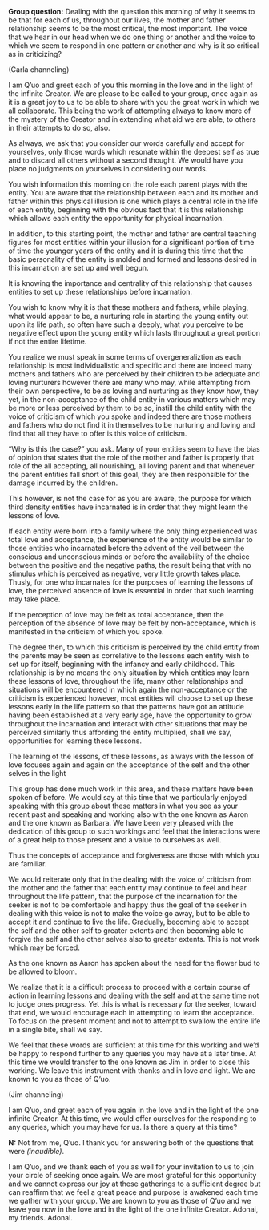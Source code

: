 <p class="group-question"><strong>Group question:</strong> Dealing with the question this morning of why it seems to be that for each of us, throughout our lives, the mother and father relationship seems to be the most critical, the most important. The voice that we hear in our head when we do one thing or another and the voice to which we seem to respond in one pattern or another and why is it so critical as in criticizing?</p>
<p class="channel-type">(Carla channeling)</p>
<p>I am Q’uo and greet each of you this morning in the love and in the light of the infinite Creator. We are please to be called to your group, once again as it is a great joy to us to be able to share with you the great work in which we all collaborate. This being the work of attempting always to know more of the mystery of the Creator and in extending what aid we are able, to others in their attempts to do so, also.</p>
<p>As always, we ask that you consider our words carefully and accept for yourselves, only those words which resonate within the deepest self as true and to discard all others without a second thought. We would have you place no judgments on yourselves in considering our words.</p>
<p>You wish information this morning on the role each parent plays with the entity. You are aware that the relationship between each and its mother and father within this physical illusion is one which plays a central role in the life of each entity, beginning with the obvious fact that it is this relationship which allows each entity the opportunity for physical incarnation.</p>
<p>In addition, to this starting point, the mother and father are central teaching figures for most entities within your illusion for a significant portion of time of time the younger years of the entity and it is during this time that the basic personality of the entity is molded and formed and lessons desired in this incarnation are set up and well begun.</p>
<p>It is knowing the importance and centrality of this relationship that causes entities to set up these relationships before incarnation.</p>
<p>You wish to know why it is that these mothers and fathers, while playing, what would appear to be, a nurturing role in starting the young entity out upon its life path, so often have such a deeply, what you perceive to be negative effect upon the young entity which lasts throughout a great portion if not the entire lifetime.</p>
<p>You realize we must speak in some terms of overgeneraliztion as each relationship is most individualistic and specific and there are indeed many mothers and fathers who are perceived by their children to be adequate and loving nurturers however there are many who may, while attempting from their own perspective, to be as loving and nurturing as they know how, they yet, in the non-acceptance of the child entity in various matters which may be more or less perceived by them to be so, instill the child entity with the voice of criticism of which you spoke and indeed there are those mothers and fathers who do not find it in themselves to be nurturing and loving and find that all they have to offer is this voice of criticism.</p>
<p>“Why is this the case?” you ask. Many of your entities seem to have the bias of opinion that states that the role of the mother and father is properly that role of the all accepting, all nourishing, all loving parent and that whenever the parent entities fall short of this goal, they are then responsible for the damage incurred by the children.</p>
<p>This however, is not the case for as you are aware, the purpose for which third density entities have incarnated is in order that they might learn the lessons of love.</p>
<p>If each entity were born into a family where the only thing experienced was total love and acceptance, the experience of the entity would be similar to those entities who incarnated before the advent of the veil between the conscious and unconscious minds or before the availability of the choice between the positive and the negative paths, the result being that with no stimulus which is perceived as negative, very little growth takes place. Thusly, for one who incarnates for the purposes of learning the lessons of love, the perceived absence of love is essential in order that such learning may take place.</p>
<p>If the perception of love may be felt as total acceptance, then the perception of the absence of love may be felt by non-acceptance, which is manifested in the criticism of which you spoke.</p>
<p>The degree then, to which this criticism is perceived by the child entity from the parents may be seen as correlative to the lessons each entity wish to set up for itself, beginning with the infancy and early childhood. This relationship is by no means the only situation by which entities may learn these lessons of love, throughout the life, many other relationships and situations will be encountered in which again the non-acceptance or the criticism is experienced however, most entities will choose to set up these lessons early in the life pattern so that the patterns have got an attitude having been established at a very early age, have the opportunity to grow throughout the incarnation and interact with other situations that may be perceived similarly thus affording the entity multiplied, shall we say, opportunities for learning these lessons.</p>
<p>The learning of the lessons, of these lessons, as always with the lesson of love focuses again and again on the acceptance of the self and the other selves in the light</p>
<p>This group has done much work in this area, and these matters have been spoken of before. We would say at this time that we particularly enjoyed speaking with this group about these matters in what you see as your recent past and speaking and working also with the one known as Aaron and the one known as Barbara. We have been very pleased with the dedication of this group to such workings and feel that the interactions were of a great help to those present and a value to ourselves as well.</p>
<p>Thus the concepts of acceptance and forgiveness are those with which you are familiar.</p>
<p>We would reiterate only that in the dealing with the voice of criticism from the mother and the father that each entity may continue to feel and hear throughout the life pattern, that the purpose of the incarnation for the seeker is not to be comfortable and happy thus the goal of the seeker in dealing with this voice is not to make the voice go away, but to be able to accept it and continue to live the life. Gradually, becoming able to accept the self and the other self to greater extents and then becoming able to forgive the self and the other selves also to greater extents. This is not work which may be forced.</p>
<p>As the one known as Aaron has spoken about the need for the flower bud to be allowed to bloom.</p>
<p>We realize that it is a difficult process to proceed with a certain course of action in learning lessons and dealing with the self and at the same time not to judge ones progress. Yet this is what is necessary for the seeker, toward that end, we would encourage each in attempting to learn the acceptance. To focus on the present moment and not to attempt to swallow the entire life in a single bite, shall we say.</p>
<p>We feel that these words are sufficient at this time for this working and we’d be happy to respond further to any queries you may have at a later time. At this time we would transfer to the one known as Jim in order to close this working. We leave this instrument with thanks and in love and light. We are known to you as those of Q’uo.</p>
<p class="channel-type">(Jim channeling)</p>
<p>I am Q’uo, and greet each of you again in the love and in the light of the one infinite Creator. At this time, we would offer ourselves for the responding to any queries, which you may have for us. Is there a query at this time?</p>
<p><strong>N:</strong> Not from me, Q’uo. I thank you for answering both of the questions that were <em>(inaudible)</em>.</p>
<p>I am Q’uo, and we thank each of you as well for your invitation to us to join your circle of seeking once again. We are most grateful for this opportunity and we cannot express our joy at these gatherings to a sufficient degree but can reaffirm that we feel a great peace and purpose is awakened each time we gather with your group. We are known to you as those of Q’uo and we leave you now in the love and in the light of the one infinite Creator. Adonai, my friends. Adonai.</p>